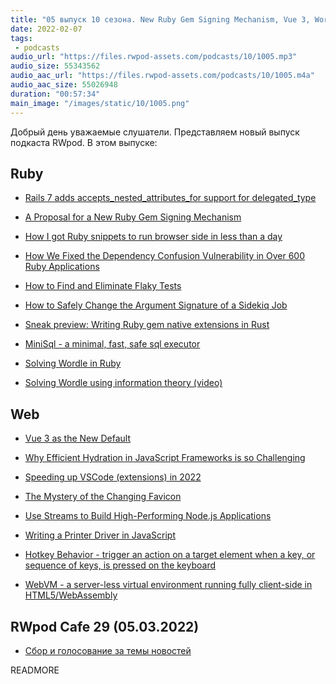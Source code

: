 ```yaml
---
title: "05 выпуск 10 сезона. New Ruby Gem Signing Mechanism, Vue 3, Wordle in Ruby, Hotkey Behavior, WebVM и прочее"
date: 2022-02-07
tags:
 - podcasts
audio_url: "https://files.rwpod-assets.com/podcasts/10/1005.mp3"
audio_size: 55343562
audio_aac_url: "https://files.rwpod-assets.com/podcasts/10/1005.m4a"
audio_aac_size: 55026948
duration: "00:57:34"
main_image: "/images/static/10/1005.png"
---
```


Добрый день уважаемые слушатели. Представляем новый выпуск подкаста RWpod. В этом выпуске:

## Ruby

 - [Rails 7 adds accepts_nested_attributes_for support for delegated_type](https://blog.saeloun.com/2022/02/02/rails-7-adds-nested-attributes-for-delegated-type)
 - [A Proposal for a New Ruby Gem Signing Mechanism](https://github.com/Shopify/rfcs/blob/new-signing-mechanism/text/0000-introduce-a-new-signing-mechanism.md)
 - [How I got Ruby snippets to run browser side in less than a day](https://dev.to/taybenlor/how-i-got-ruby-snippets-to-run-client-side-in-less-than-a-day-4pbk)
 - [How We Fixed the Dependency Confusion Vulnerability in Over 600 Ruby Applications](https://shopify.engineering/fixing-dependency-confusion-ruby-applications)
 - [How to Find and Eliminate Flaky Tests](https://semaphoreci.com/community/tutorials/how-to-deal-with-and-eliminate-flaky-tests)


 - [How to Safely Change the Argument Signature of a Sidekiq Job](https://keygen.sh/blog/how-to-change-the-signature-of-a-sidekiq-job/)
 - [Sneak preview: Writing Ruby gem native extensions in Rust](https://briankung.dev/2022/01/31/sneak-preview-writing-ruby-gem-native-extensions-in-rust/)
 - [MiniSql - a minimal, fast, safe sql executor](https://github.com/discourse/mini_sql)
 - [Solving Wordle in Ruby](https://kddnewton.com/2022/01/29/solving-wordle-in-ruby.html)
 - [Solving Wordle using information theory (video)](https://www.youtube.com/watch?v=v68zYyaEmEA)

## Web

 - [Vue 3 as the New Default](https://blog.vuejs.org/posts/vue-3-as-the-new-default.html)
 - [Why Efficient Hydration in JavaScript Frameworks is so Challenging](https://dev.to/this-is-learning/why-efficient-hydration-in-javascript-frameworks-is-so-challenging-1ca3)
 - [Speeding up VSCode (extensions) in 2022](https://jason-williams.co.uk/speeding-up-vscode-extensions-in-2022)
 - [The Mystery of the Changing Favicon](https://alvaromontoro.com/blog/67996/the-mystery-of-the-changing-favicon)


 - [Use Streams to Build High-Performing Node.js Applications](https://blog.appsignal.com/2022/02/02/use-streams-to-build-high-performing-nodejs-applications.html)
 - [Writing a Printer Driver in JavaScript](https://kubesail.com/blog/2022-02-01-printer-driver-in-javascript)
 - [Hotkey Behavior - trigger an action on a target element when a key, or sequence of keys, is pressed on the keyboard](https://github.com/github/hotkey)
 - [WebVM - a server-less virtual environment running fully client-side in HTML5/WebAssembly](https://github.com/leaningtech/webvm)

## RWpod Cafe 29 (05.03.2022)

 - [Сбор и голосование за темы новостей](https://github.com/rwpod/cafe-discussions/discussions/14)

READMORE
